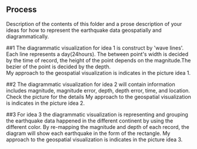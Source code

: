 ## Process

Description of the contents of this folder and a prose description of your ideas for how to represent
the earthquake data geospatially and diagrammatically.

##1
The diagrammatic visualization for idea 1 is construct by 'wave lines'. Each line represents a day(24hours). The between point's width is decided by the time of record, the height of the point depends on the magnitude.The bezier of the point is decided by the depth.    
My approach to the geospatial visualization is indicates in the picture idea 1.

##2
The diagrammatic visualization for idea 2 will contain information includes magnitude, magnitude error, depth, depth error, time, and location. Check the picture for the details
My approach to the geospatial visualization is indicates in the picture idea 2.

##3
 For idea 3 the diagrammatic visualization is representing and grouping the earthquake data happened in the different continent by using the different color. By re-mapping the magnitude and depth of each record, the diagram will show each earthquake in the form of the rectangle.
My approach to the geospatial visualization is indicates in the picture idea 3.
